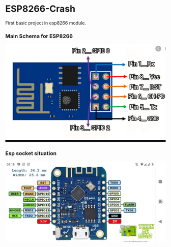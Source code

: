# ESP8266-Crash
First basic project in esp8266 module.

### Main Schema for ESP8266
![Alt text](https://github.com/burakkilincofficial/ESP8266-Crash/blob/dev/properties/esp.PNG?raw=true "wsdwddddddddddddd")
### Esp socket situation
![Alt text](https://github.com/burakkilincofficial/ESP8266-Crash/blob/dev/properties/schema_esp32.jpeg?raw=true "wsdwddddddddddddd")
